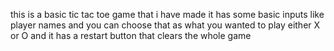 this is a basic tic tac toe  game that i have made it has some basic inputs like player names and you can choose that as what you wanted to play either X or O and it has a restart button that clears the whole game 
